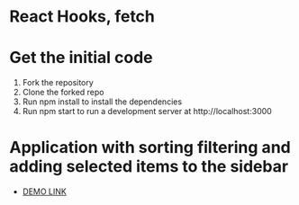 # React Hooks, fetch

# Get the initial code
1. Fork the repository
2. Clone the forked repo
3. Run npm install to install the dependencies
4. Run npm start to run a development server at http://localhost:3000


# Application with sorting filtering and adding selected items to the sidebar

- [DEMO LINK](https://Alex-Levch.github.io/react-courses-app/)
